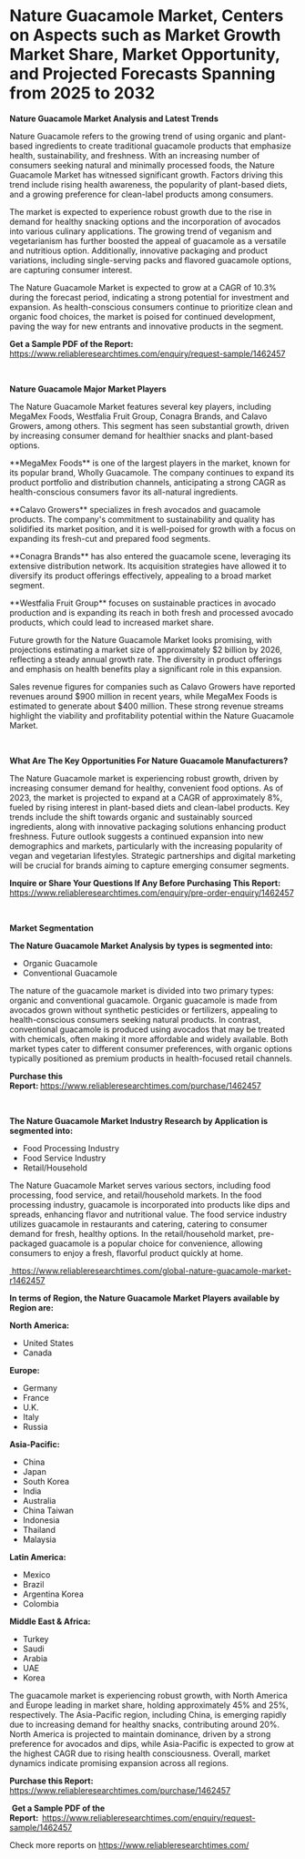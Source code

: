 <p><h1>Nature Guacamole Market, Centers on Aspects such as Market Growth Market Share, Market Opportunity, and Projected Forecasts Spanning from 2025 to 2032</h1></p><p><strong>Nature Guacamole Market Analysis and Latest Trends</strong></p>
<p><p>Nature Guacamole refers to the growing trend of using organic and plant-based ingredients to create traditional guacamole products that emphasize health, sustainability, and freshness. With an increasing number of consumers seeking natural and minimally processed foods, the Nature Guacamole Market has witnessed significant growth. Factors driving this trend include rising health awareness, the popularity of plant-based diets, and a growing preference for clean-label products among consumers.</p><p>The market is expected to experience robust growth due to the rise in demand for healthy snacking options and the incorporation of avocados into various culinary applications. The growing trend of veganism and vegetarianism has further boosted the appeal of guacamole as a versatile and nutritious option. Additionally, innovative packaging and product variations, including single-serving packs and flavored guacamole options, are capturing consumer interest.</p><p>The Nature Guacamole Market is expected to grow at a CAGR of 10.3% during the forecast period, indicating a strong potential for investment and expansion. As health-conscious consumers continue to prioritize clean and organic food choices, the market is poised for continued development, paving the way for new entrants and innovative products in the segment.</p></p>
<p><strong>Get a Sample PDF of the Report:&nbsp;</strong> <a href="https://www.reliableresearchtimes.com/enquiry/request-sample/1462457?utm_campaign=2007&utm_medium=2&utm_source=Github&utm_content=ia&utm_term=15022025&utm_id=nature-guacamole">https://www.reliableresearchtimes.com/enquiry/request-sample/1462457</a></p>
<p>&nbsp;</p>
<p><strong>Nature Guacamole Major Market Players</strong></p>
<p><p>The Nature Guacamole Market features several key players, including MegaMex Foods, Westfalia Fruit Group, Conagra Brands, and Calavo Growers, among others. This segment has seen substantial growth, driven by increasing consumer demand for healthier snacks and plant-based options.</p><p>**MegaMex Foods** is one of the largest players in the market, known for its popular brand, Wholly Guacamole. The company continues to expand its product portfolio and distribution channels, anticipating a strong CAGR as health-conscious consumers favor its all-natural ingredients.</p><p>**Calavo Growers** specializes in fresh avocados and guacamole products. The company's commitment to sustainability and quality has solidified its market position, and it is well-poised for growth with a focus on expanding its fresh-cut and prepared food segments.</p><p>**Conagra Brands** has also entered the guacamole scene, leveraging its extensive distribution network. Its acquisition strategies have allowed it to diversify its product offerings effectively, appealing to a broad market segment.</p><p>**Westfalia Fruit Group** focuses on sustainable practices in avocado production and is expanding its reach in both fresh and processed avocado products, which could lead to increased market share.</p><p>Future growth for the Nature Guacamole Market looks promising, with projections estimating a market size of approximately $2 billion by 2026, reflecting a steady annual growth rate. The diversity in product offerings and emphasis on health benefits play a significant role in this expansion.</p><p>Sales revenue figures for companies such as Calavo Growers have reported revenues around $900 million in recent years, while MegaMex Foods is estimated to generate about $400 million. These strong revenue streams highlight the viability and profitability potential within the Nature Guacamole Market.</p></p>
<p>&nbsp;</p>
<p><strong>What Are The Key Opportunities For Nature Guacamole Manufacturers?</strong></p>
<p><p>The Nature Guacamole market is experiencing robust growth, driven by increasing consumer demand for healthy, convenient food options. As of 2023, the market is projected to expand at a CAGR of approximately 8%, fueled by rising interest in plant-based diets and clean-label products. Key trends include the shift towards organic and sustainably sourced ingredients, along with innovative packaging solutions enhancing product freshness. Future outlook suggests a continued expansion into new demographics and markets, particularly with the increasing popularity of vegan and vegetarian lifestyles. Strategic partnerships and digital marketing will be crucial for brands aiming to capture emerging consumer segments.</p></p>
<p><strong>Inquire or Share Your Questions If Any Before Purchasing This Report:</strong> <a href="https://www.reliableresearchtimes.com/enquiry/pre-order-enquiry/1462457?utm_campaign=2007&utm_medium=2&utm_source=Github&utm_content=ia&utm_term=15022025&utm_id=nature-guacamole">https://www.reliableresearchtimes.com/enquiry/pre-order-enquiry/1462457</a></p>
<p>&nbsp;</p>
<p><strong>Market Segmentation</strong></p>
<p><strong>The Nature Guacamole Market Analysis by types is segmented into:</strong></p>
<p><ul><li>Organic Guacamole</li><li>Conventional Guacamole</li></ul></p>
<p><p>The nature of the guacamole market is divided into two primary types: organic and conventional guacamole. Organic guacamole is made from avocados grown without synthetic pesticides or fertilizers, appealing to health-conscious consumers seeking natural products. In contrast, conventional guacamole is produced using avocados that may be treated with chemicals, often making it more affordable and widely available. Both market types cater to different consumer preferences, with organic options typically positioned as premium products in health-focused retail channels.</p></p>
<p><strong>Purchase this Report:&nbsp;</strong><a href="https://www.reliableresearchtimes.com/purchase/1462457?utm_campaign=2007&utm_medium=2&utm_source=Github&utm_content=ia&utm_term=15022025&utm_id=nature-guacamole">https://www.reliableresearchtimes.com/purchase/1462457</a></p>
<p>&nbsp;</p>
<p><strong>The Nature Guacamole Market Industry Research by Application is segmented into:</strong></p>
<p><ul><li>Food Processing Industry</li><li>Food Service Industry</li><li>Retail/Household</li></ul></p>
<p><p>The Nature Guacamole Market serves various sectors, including food processing, food service, and retail/household markets. In the food processing industry, guacamole is incorporated into products like dips and spreads, enhancing flavor and nutritional value. The food service industry utilizes guacamole in restaurants and catering, catering to consumer demand for fresh, healthy options. In the retail/household market, pre-packaged guacamole is a popular choice for convenience, allowing consumers to enjoy a fresh, flavorful product quickly at home.</p></p>
<p><a href="https://www.reliableresearchtimes.com/global-nature-guacamole-market-r1462457?utm_campaign=2007&utm_medium=2&utm_source=Github&utm_content=ia&utm_term=15022025&utm_id=nature-guacamole">&nbsp;https://www.reliableresearchtimes.com/global-nature-guacamole-market-r1462457</a></p>
<p><strong>In terms of Region, the Nature Guacamole Market Players available by Region are:</strong></p>
<p>
    <p> <strong> North America: </strong>
        <ul>
            <li>United States</li>
            <li>Canada</li>
        </ul>
        </p> 
    <p> <strong> Europe: </strong>
        <ul>
            <li>Germany</li>
            <li>France</li>
            <li>U.K.</li>
            <li>Italy</li>
            <li>Russia</li>
        </ul>
        </p> 
    <p> <strong> Asia-Pacific: </strong>
        <ul>
            <li>China</li>
            <li>Japan</li>
            <li>South Korea</li>
            <li>India</li>
            <li>Australia</li>
            <li>China Taiwan</li>
            <li>Indonesia</li>
            <li>Thailand</li>
            <li>Malaysia</li>
        </ul>
        </p> 
    <p> <strong> Latin America: </strong>
        <ul>
            <li>Mexico</li>
            <li>Brazil</li>
            <li>Argentina Korea</li>
            <li>Colombia</li>
        </ul>
        </p> 
    <p> <strong> Middle East & Africa: </strong>
        <ul>
            <li>Turkey</li>
            <li>Saudi</li>
            <li>Arabia</li>
            <li>UAE</li>
            <li>Korea</li>
        </ul>
    </p>
    </p>
<p><p>The guacamole market is experiencing robust growth, with North America and Europe leading in market share, holding approximately 45% and 25%, respectively. The Asia-Pacific region, including China, is emerging rapidly due to increasing demand for healthy snacks, contributing around 20%. North America is projected to maintain dominance, driven by a strong preference for avocados and dips, while Asia-Pacific is expected to grow at the highest CAGR due to rising health consciousness. Overall, market dynamics indicate promising expansion across all regions.</p></p>
<p><strong>Purchase this Report: </strong><a href="https://www.reliableresearchtimes.com/purchase/1462457?utm_campaign=2007&utm_medium=2&utm_source=Github&utm_content=ia&utm_term=15022025&utm_id=nature-guacamole">https://www.reliableresearchtimes.com/purchase/1462457</a></p>
<p>&nbsp;<strong>Get a Sample PDF of the Report:&nbsp;&nbsp;</strong><a href="https://www.reliableresearchtimes.com/enquiry/request-sample/1462457?utm_campaign=2007&utm_medium=2&utm_source=Github&utm_content=ia&utm_term=15022025&utm_id=nature-guacamole">https://www.reliableresearchtimes.com/enquiry/request-sample/1462457</a></p>
<p><strong></strong></p>
<p>Check more reports on <a href="https://www.reliableresearchtimes.com/?utm_campaign=2007&utm_medium=2&utm_source=Github&utm_content=ia&utm_term=15022025&utm_id=nature-guacamole">https://www.reliableresearchtimes.com/</a></p>